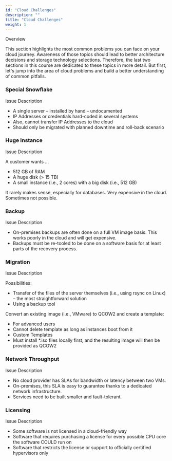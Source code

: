 ```yaml
---
id: "Cloud Challenges"
description: ""
title: "Cloud Challenges"
weight: 1
---
```


Overview

This section highlights the most common problems you can face on your cloud journey. Awareness of those topics should lead to better architecture decisions and storage technology selections. Therefore, the last two sections in this course are dedicated to these topics in more detail. But first, let's jump into the area of cloud problems and build a better understanding of common pitfalls.

### Special Snowflake
Issue Description

- A single server – installed by hand – undocumented
- IP Addresses or credentials hard-coded in several systems
- Also, cannot transfer IP Addresses to the cloud
- Should only be migrated with planned downtime and roll-back scenario

### Huge Instance
Issue Description

A customer wants ...

- 512 GB of RAM
- A huge disk (> 15 TB)
- A small instance (i.e., 2 cores) with a big disk (i.e., 512 GB)

It rarely makes sense, especially for databases. Very expensive in the cloud. Sometimes not possible.

### Backup
Issue Description

- On-premises backups are often done on a full VM image basis. This works poorly in the cloud and will get expensive.
- Backups must be re-tooled to be done on a software basis for at least parts of the recovery process.

### Migration
Issue Description

Possibilities:

- Transfer of the files of the server themselves (i.e., using rsync on Linux) – the most straightforward solution
- Using a backup tool

Convert an existing image (i.e., VMware) to QCOW2 and create a template:

- For advanced users
- Cannot delete template as long as instances boot from it
- Custom Templates
- Must install *.iso files locally first, and the resulting image will then be provided as QCOW2

### Network Throughput
Issue Description

- No cloud provider has SLAs for bandwidth or latency between two VMs.
- On-premises, this SLA is easy to guarantee thanks to a dedicated network infrastructure.
- Services need to be built smaller and fault-tolerant.

### Licensing
Issue Description

- Some software is not licensed in a cloud-friendly way
- Software that requires purchasing a license for every possible CPU core the software COULD run on
- Software that restricts the license or support to officially certified hypervisors only
